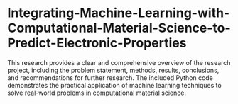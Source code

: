 # Integrating-Machine-Learning-with-Computational-Material-Science-to-Predict-Electronic-Properties
This research provides a clear and comprehensive overview of the research project, including the problem statement, methods, results, conclusions, and recommendations for further research. The included Python code demonstrates the practical application of machine learning techniques to solve real-world problems in computational material science.
